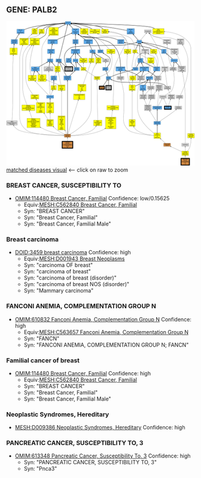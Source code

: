 
## GENE: PALB2

![image](PALB2.png)
[matched diseases visual](PALB2.png)  <-- click on raw to zoom


### BREAST CANCER, SUSCEPTIBILITY TO
 * [OMIM:114480 Breast Cancer, Familial](http://beta.monarchinitiative.org/disease/OMIM:114480) Confidence: low/0.15625
    * Equiv:[MESH:C562840 Breast Cancer, Familial](http://beta.monarchinitiative.org/disease/MESH:C562840)
    * Syn: "BREAST CANCER"
    * Syn: "Breast Cancer, Familial"
    * Syn: "Breast Cancer, Familial Male"

### Breast carcinoma
 * [DOID:3459 breast carcinoma](http://beta.monarchinitiative.org/disease/DOID:3459) Confidence: high
    * Equiv:[MESH:D001943 Breast Neoplasms](http://beta.monarchinitiative.org/disease/MESH:D001943)
    * Syn: "carcinoma OF breast"
    * Syn: "carcinoma of breast"
    * Syn: "carcinoma of breast (disorder)"
    * Syn: "carcinoma of breast NOS (disorder)"
    * Syn: "Mammary carcinoma"

### FANCONI ANEMIA, COMPLEMENTATION GROUP N
 * [OMIM:610832 Fanconi Anemia, Complementation Group N](http://beta.monarchinitiative.org/disease/OMIM:610832) Confidence: high
    * Equiv:[MESH:C563657 Fanconi Anemia, Complementation Group N](http://beta.monarchinitiative.org/disease/MESH:C563657)
    * Syn: "FANCN"
    * Syn: "FANCONI ANEMIA, COMPLEMENTATION GROUP N; FANCN"

### Familial cancer of breast
 * [OMIM:114480 Breast Cancer, Familial](http://beta.monarchinitiative.org/disease/OMIM:114480) Confidence: high
    * Equiv:[MESH:C562840 Breast Cancer, Familial](http://beta.monarchinitiative.org/disease/MESH:C562840)
    * Syn: "BREAST CANCER"
    * Syn: "Breast Cancer, Familial"
    * Syn: "Breast Cancer, Familial Male"

### Neoplastic Syndromes, Hereditary
 * [MESH:D009386 Neoplastic Syndromes, Hereditary](http://beta.monarchinitiative.org/disease/MESH:D009386) Confidence: high

### PANCREATIC CANCER, SUSCEPTIBILITY TO, 3
 * [OMIM:613348 Pancreatic Cancer, Susceptibility To, 3](http://beta.monarchinitiative.org/disease/OMIM:613348) Confidence: high
    * Syn: "PANCREATIC CANCER, SUSCEPTIBILITY TO, 3"
    * Syn: "Pnca3"
